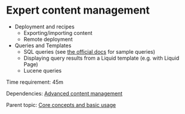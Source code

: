 # Expert content management



- Deployment and recipes
	- Exporting/importing content
	- Remote deployment
- Queries and Templates
	- SQL queries (see [the official docs](https://docs.orchardcore.net/en/dev/docs/reference/modules/Queries/#executing-sql-queries) for sample queries)
    - Displaying query results from a Liquid template (e.g. with Liquid Page)
	- Lucene queries

Time requirement: 45m

Dependencies: [Advanced content management](AdvancedContentManagement)

Parent topic: [Core concepts and basic usage](./)